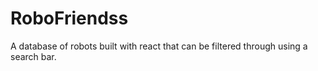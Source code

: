 # RoboFriendss
A database of robots built with react that can be filtered through using a search bar.
